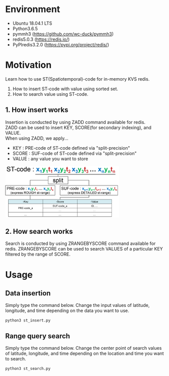 # Environment  

- Ubuntu 18.04.1 LTS  
- Python3.6.5  
- pymmh3 (https://github.com/wc-duck/pymmh3)  
- redis5.0.3 (https://redis.io/)  
- PyPIredis3.2.0 (https://pypi.org/project/redis/)

# Motivation  

Learn how to use ST(Spatiotemporal)-code for in-memory KVS redis.  
1. How to insert ST-code with value using sorted set.  
2. How to search value using ST-code.  

## 1. How insert works  

Insertion is conducted by using ZADD command available for redis.  
ZADD can be used to insert KEY, SCORE(for secondary indexing), and VALUE.  
When using ZADD, we apply...  
- KEY : PRE-code of ST-code defined via "split-precision"   
- SCORE : SUF-code of ST-code defined via "split-precision"  
- VALUE : any value you want to store  

<img src="https://github.com/sushi-boy/stcode-redisconf19/blob/master/img/insert.PNG" width="360">

## 2. How search works  

Search is conducted by using ZRANGEBYSCORE command available for redis.
ZRANGEBYSCORE can be used to search VALUES of a particular KEY filtered by the range of SCORE.  

# Usage

## Data insertion  

Simply type the command below.
Change the input values of latitude, longitude, and time depending on the data you want to use.  
~~~
python3 st_insert.py
~~~

## Range query search

Simply type the command below.
Change the center point of search values of latitude, longitude, and time depending on the location and time you want to search.    
~~~
python3 st_search.py
~~~
